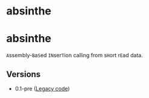 # absinthe

# absinthe
`A`ssembly-`B`a`S`ed `IN`ser`T`ion calling from s`H`ort r`E`ad data.


## Versions
  * 0.1-pre ([Legacy code](https://github.com/nygenome/absinthe/tree/master/legacy-code))
